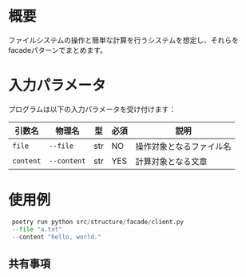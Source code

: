# 概要

ファイルシステムの操作と簡単な計算を行うシステムを想定し、それらをfacadeパターンでまとめます。

# 入力パラメータ

プログラムは以下の入力パラメータを受け付けます：

| 引数名 | 物理名 | 型 | 必須 | 説明 |
| --- | --- | --- | --- | --- |
| `file` | `--file` | str | NO  | 操作対象となるファイル名 |
| `content` | `--content` | str | YES | 計算対象となる文章 |

# 使用例

```python
 poetry run python src/structure/facade/client.py
 --file "a.txt"
 --content "hello, world."
```

## 共有事項
